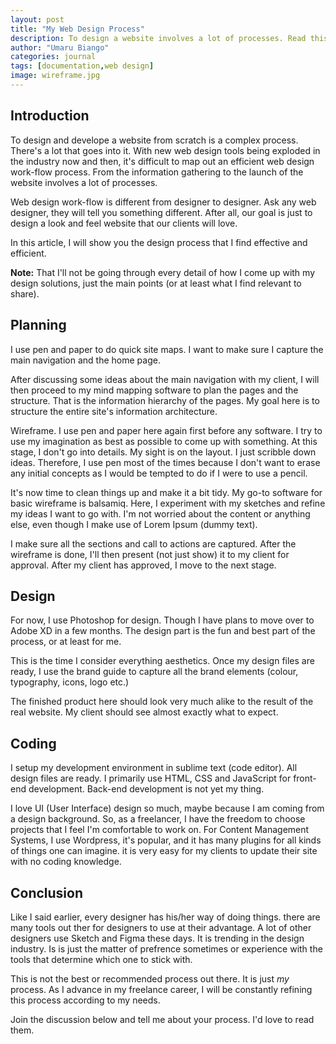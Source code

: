 ```yaml
---
layout: post
title: "My Web Design Process"
description: To design a website involves a lot of processes. Read this post to learn about my web design process and get insights into how I come up with design solutions.
author: "Umaru Biango"
categories: journal
tags: [documentation,web design]
image: wireframe.jpg
---
```

## Introduction

To design and develope a website from scratch is a complex process. There's a lot that goes into it. With new
web design tools being exploded in the industry now and then, it's difficult to map out an efficient web design
work-flow process. From the information gathering to the launch of the website involves a lot of processes.

Web design work-flow is different from designer to designer. Ask any web designer, they will tell you something
different. After all, our goal is just to design a look and feel website that our clients will love.

In this article, I will show you the design process that I find effective and efficient. 

**Note:** That I'll not be going through every detail of how I come up with my design solutions, just the main
points (or at least what I find relevant to share).

## Planning

I use pen and paper to do quick site maps. I want to make sure I capture the main navigation and the home page.

After discussing some ideas about the main navigation with my client, I will then proceed to my mind mapping software to plan the pages and the structure. That is the information hierarchy of the pages. My goal here is to structure the entire site's information architecture.

Wireframe. I use pen and paper here again first before any software. I try to use my imagination as best as possible to come up with something. At this stage, I don't go into details. My sight is on the layout. I just scribble down ideas. Therefore, I use pen most of the times because I don't want to erase any initial concepts as I would be tempted to do if I were to use a pencil.

It's now time to clean things up and make it a bit tidy. My go-to software for basic wireframe is balsamiq. Here, I experiment with my sketches and refine my ideas I want to go with. I'm not worried about the content or anything else, even though I make use of Lorem Ipsum (dummy text). 

I make sure all the sections and call to actions are captured. After the wireframe is done, I'll then present (not just show) it to my client for approval. After my client has approved, I move to the next stage.

## Design

For now, I use Photoshop for design. Though I have plans to move over to Adobe XD in a few months. The design part is the fun and best part of the process, or at least for me.

This is the time I consider everything aesthetics. Once my design files are ready, I use the brand guide to capture all the brand elements (colour, typography, icons, logo etc.)

The finished product here should look very much alike to the result of the real website. My client should see almost exactly what to expect. 

## Coding

I setup my development environment in sublime text (code editor). All design files are ready. I primarily use HTML, CSS and JavaScript for front-end development. Back-end development is not yet my thing.

I love UI (User Interface) design so much, maybe because I am coming from a design background. So, as a freelancer, I have the freedom to choose projects that I feel I'm comfortable to work on. For Content Management Systems, I use Wordpress, it's popular, and it has many plugins for all kinds of things one can imagine. it is very easy for my clients to update their site with no coding knowledge.

## Conclusion

Like I said earlier, every designer has his/her way of doing things. there are many tools out ther for designers to use at their advantage. A lot of other designers use Sketch and Figma these days. It is trending in the design industry. Is is just the matter of prefrence sometimes or experience with the tools that determine which one to stick with.

This is not the best or recommended process out there. It is just _my_ process. As I advance in my freelance career, I will be constantly refining this process according to my needs. 

Join the discussion below and tell me about your process. I'd love to read them.
